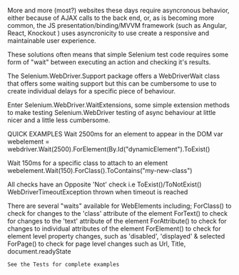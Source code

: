 More and more (most?) websites these days require asyncronous behavior, either because of AJAX calls to the back end, or, as is becoming more common, the JS presentation/binding/MVVM framework (such as Angular, React, Knockout ) uses asyncronicity to use create a responsive and maintainable user experience.

These solutions often means that simple Selenium test code requires some form of "wait" between executing an action and checking it's results.

The Selenium.WebDriver.Support package offers a WebDriverWait class that offers some waiting support but this can be cumbersome to use to create individual delays for a specific piece of behaviour.

Enter Selenium.WebDriver.WaitExtensions, some simple extension methods to make testing Selenium.WebDriver testing of async behaviour at little nicer and a little less cumbersome.

QUICK EXAMPLES
Wait 2500ms for an element to appear in the DOM
	var webelement = webdriver.Wait(2500).ForElement(By.Id("dynamicElement").ToExist()

Wait 150ms for a specific class to attach to an element
	webelement.Wait(150).ForClass().ToContains("my-new-class")

All checks have an Opposite 'Not' check i.e ToExist()/ToNotExist()
WebDriverTimeoutException thrown when timeout is reached

There are several "waits" available for WebElements including;
	ForClass() to check for changes to the 'class' attribute of the element
	ForText() to check for changes to the 'text' attribute of the element
	ForAttribute() to check for changes to individual attributes of the element
	ForElement() to check for element level property changes, such as 'disabled', 'displayed' & selected
	ForPage() to check for page level changes such as Url, Title, document.readyState

	See the Tests for complete examples
